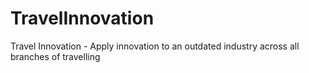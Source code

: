 # TravelInnovation
Travel Innovation - Apply innovation to an outdated industry across all branches of travelling
